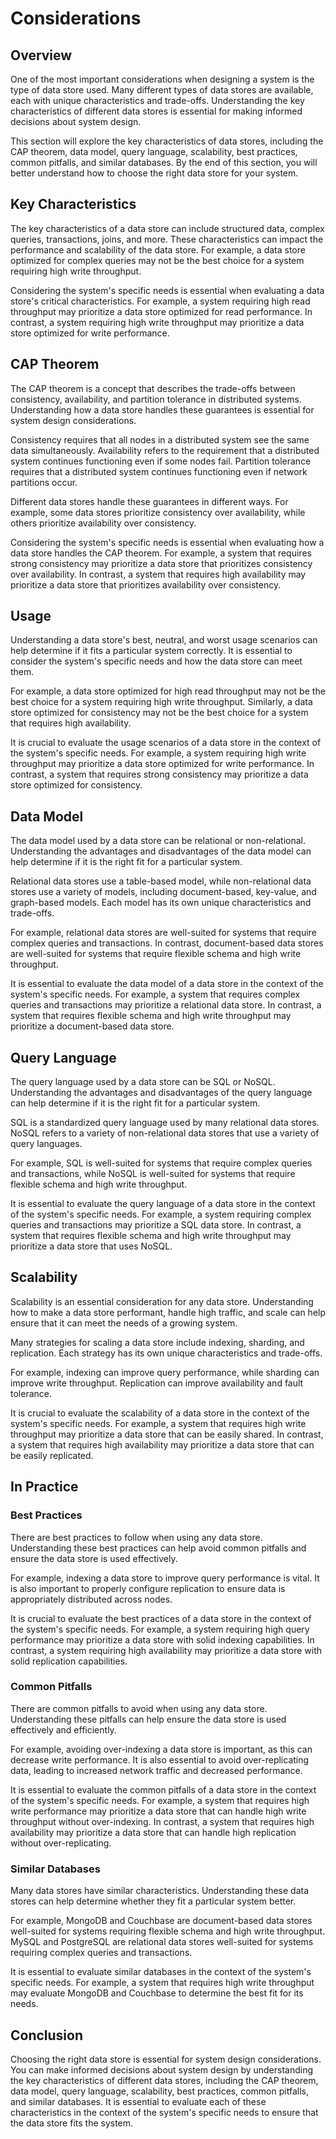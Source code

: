 # Considerations

## **Overview**

One of the most important considerations when designing a system is the type of data store used. Many different types of data stores are available, each with unique characteristics and trade-offs. Understanding the key characteristics of different data stores is essential for making informed decisions about system design.

This section will explore the key characteristics of data stores, including the CAP theorem, data model, query language, scalability, best practices, common pitfalls, and similar databases. By the end of this section, you will better understand how to choose the right data store for your system.

## **Key Characteristics**

The key characteristics of a data store can include structured data, complex queries, transactions, joins, and more. These characteristics can impact the performance and scalability of the data store. For example, a data store optimized for complex queries may not be the best choice for a system requiring high write throughput.

Considering the system's specific needs is essential when evaluating a data store's critical characteristics. For example, a system requiring high read throughput may prioritize a data store optimized for read performance. In contrast, a system requiring high write throughput may prioritize a data store optimized for write performance.

## **CAP Theorem**

The CAP theorem is a concept that describes the trade-offs between consistency, availability, and partition tolerance in distributed systems. Understanding how a data store handles these guarantees is essential for system design considerations.

Consistency requires that all nodes in a distributed system see the same data simultaneously. Availability refers to the requirement that a distributed system continues functioning even if some nodes fail. Partition tolerance requires that a distributed system continues functioning even if network partitions occur.

Different data stores handle these guarantees in different ways. For example, some data stores prioritize consistency over availability, while others prioritize availability over consistency.

Considering the system's specific needs is essential when evaluating how a data store handles the CAP theorem. For example, a system that requires strong consistency may prioritize a data store that prioritizes consistency over availability. In contrast, a system that requires high availability may prioritize a data store that prioritizes availability over consistency.

## **Usage**

Understanding a data store's best, neutral, and worst usage scenarios can help determine if it fits a particular system correctly. It is essential to consider the system's specific needs and how the data store can meet them.

For example, a data store optimized for high read throughput may not be the best choice for a system requiring high write throughput. Similarly, a data store optimized for consistency may not be the best choice for a system that requires high availability.

It is crucial to evaluate the usage scenarios of a data store in the context of the system's specific needs. For example, a system requiring high write throughput may prioritize a data store optimized for write performance. In contrast, a system that requires strong consistency may prioritize a data store optimized for consistency.

## **Data Model**

The data model used by a data store can be relational or non-relational. Understanding the advantages and disadvantages of the data model can help determine if it is the right fit for a particular system.

Relational data stores use a table-based model, while non-relational data stores use a variety of models, including document-based, key-value, and graph-based models. Each model has its own unique characteristics and trade-offs.

For example, relational data stores are well-suited for systems that require complex queries and transactions. In contrast, document-based data stores are well-suited for systems that require flexible schema and high write throughput.

It is essential to evaluate the data model of a data store in the context of the system's specific needs. For example, a system that requires complex queries and transactions may prioritize a relational data store. In contrast, a system that requires flexible schema and high write throughput may prioritize a document-based data store.

## **Query Language**

The query language used by a data store can be SQL or NoSQL. Understanding the advantages and disadvantages of the query language can help determine if it is the right fit for a particular system.

SQL is a standardized query language used by many relational data stores. NoSQL refers to a variety of non-relational data stores that use a variety of query languages.

For example, SQL is well-suited for systems that require complex queries and transactions, while NoSQL is well-suited for systems that require flexible schema and high write throughput.

It is essential to evaluate the query language of a data store in the context of the system's specific needs. For example, a system requiring complex queries and transactions may prioritize a SQL data store. In contrast, a system that requires flexible schema and high write throughput may prioritize a data store that uses NoSQL.

## **Scalability**

Scalability is an essential consideration for any data store. Understanding how to make a data store performant, handle high traffic, and scale can help ensure that it can meet the needs of a growing system.

Many strategies for scaling a data store include indexing, sharding, and replication. Each strategy has its own unique characteristics and trade-offs.

For example, indexing can improve query performance, while sharding can improve write throughput. Replication can improve availability and fault tolerance.

It is crucial to evaluate the scalability of a data store in the context of the system's specific needs. For example, a system that requires high write throughput may prioritize a data store that can be easily shared. In contrast, a system that requires high availability may prioritize a data store that can be easily replicated.

## In Practice

### Best Practices

There are best practices to follow when using any data store. Understanding these best practices can help avoid common pitfalls and ensure the data store is used effectively.

For example, indexing a data store to improve query performance is vital. It is also important to properly configure replication to ensure data is appropriately distributed across nodes.

It is crucial to evaluate the best practices of a data store in the context of the system's specific needs. For example, a system requiring high query performance may prioritize a data store with solid indexing capabilities. In contrast, a system requiring high availability may prioritize a data store with solid replication capabilities.

### Common Pitfalls

There are common pitfalls to avoid when using any data store. Understanding these pitfalls can help ensure the data store is used effectively and efficiently.

For example, avoiding over-indexing a data store is important, as this can decrease write performance. It is also essential to avoid over-replicating data, leading to increased network traffic and decreased performance.

It is essential to evaluate the common pitfalls of a data store in the context of the system's specific needs. For example, a system that requires high write performance may prioritize a data store that can handle high write throughput without over-indexing. In contrast, a system that requires high availability may prioritize a data store that can handle high replication without over-replicating.

### Similar Databases

Many data stores have similar characteristics. Understanding these data stores can help determine whether they fit a particular system better.

For example, MongoDB and Couchbase are document-based data stores well-suited for systems requiring flexible schema and high write throughput. MySQL and PostgreSQL are relational data stores well-suited for systems requiring complex queries and transactions.

It is essential to evaluate similar databases in the context of the system's specific needs. For example, a system that requires high write throughput may evaluate MongoDB and Couchbase to determine the best fit for its needs.

## Conclusion

Choosing the right data store is essential for system design considerations. You can make informed decisions about system design by understanding the key characteristics of different data stores, including the CAP theorem, data model, query language, scalability, best practices, common pitfalls, and similar databases. It is essential to evaluate each of these characteristics in the context of the system's specific needs to ensure that the data store fits the system.
